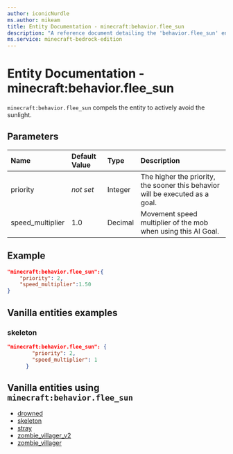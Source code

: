 ```yaml
---
author: iconicNurdle
ms.author: mikeam
title: Entity Documentation - minecraft:behavior.flee_sun
description: "A reference document detailing the 'behavior.flee_sun' entity goal"
ms.service: minecraft-bedrock-edition
---
```


# Entity Documentation - minecraft:behavior.flee_sun

`minecraft:behavior.flee_sun` compels the entity to actively avoid the sunlight.

## Parameters

|Name |Default Value  |Type  |Description  |
|:----------|:----------|:----------|:----------|
|priority|*not set*|Integer|The higher the priority, the sooner this behavior will be executed as a goal.|
|speed_multiplier| 1.0| Decimal| Movement speed multiplier of the mob when using this AI Goal. |

## Example

```json
"minecraft:behavior.flee_sun":{
    "priority": 2,
    "speed_multiplier":1.50
}
```

## Vanilla entities examples

### skeleton

```json
"minecraft:behavior.flee_sun": {
        "priority": 2,
        "speed_multiplier": 1
      }
```

## Vanilla entities using `minecraft:behavior.flee_sun`

- [drowned](../../../../Source/VanillaBehaviorPack_Snippets/entities/drowned.md)
- [skeleton](../../../../Source/VanillaBehaviorPack_Snippets/entities/skeleton.md)
- [stray](../../../../Source/VanillaBehaviorPack_Snippets/entities/stray.md)
- [zombie_villager_v2](../../../../Source/VanillaBehaviorPack_Snippets/entities/zombie_villager_v2.md)
- [zombie_villager](../../../../Source/VanillaBehaviorPack_Snippets/entities/zombie_villager.md)
